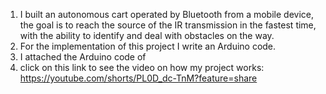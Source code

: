 1) I built an autonomous cart operated by Bluetooth from a mobile device, the goal is to reach the source of the IR transmission in the fastest time, with the ability to identify and deal with obstacles on the way.
2) For the implementation of this project I write an Arduino code.  
3) I attached the Arduino code of
4) click on this link to see the video on how my project works: https://youtube.com/shorts/PL0D_dc-TnM?feature=share
